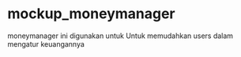 # mockup_moneymanager
moneymanager ini digunakan untuk Untuk memudahkan users dalam mengatur keuangannya
